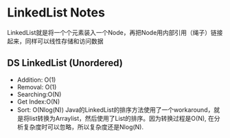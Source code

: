 # LinkedList Notes

LinkedList就是将一个个元素装入一个Node，再把Node用内部引用（绳子）链接起来，同样可以线性存储和访问数据

## DS LinkedList (Unordered)
- Addition: O(1)
- Removal:  O(1)
- Searching:O(N)
- Get Index:O(N)
- Sort:     O(Nlog(N))
Java的LinkedList的排序方法使用了一个workaround，就是将list转换为Arraylist，然后使用了List的排序。因为转换过程是O(N), 在分析复杂度时可以忽略，所以复杂度还是Nlog(N).


